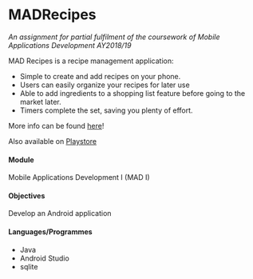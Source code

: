 # MADRecipes
*An assignment for partial fulfilment of the coursework of Mobile Applications Development AY2018/19*

MAD Recipes is a recipe management application:
* Simple to create and add recipes on your phone.
* Users can easily organize your recipes for later use 
* Able to add ingredients to a shopping list feature before going to the market later. 
* Timers complete the set, saving you plenty of effort.

More info can be found [here](https://docs.google.com/presentation/d/1khuu2DK6t2wdprv7h5QVXHrPD9bLhoglZcXfZme-jdE/edit?usp=sharing)!

Also available on [Playstore](https://play.google.com/store/apps/details?id=com.madrecipes.app.madrecipes&hl=en)
#### Module
Mobile Applications Development I (MAD I)

#### Objectives
Develop an Android application

#### Languages/Programmes
* Java
* Android Studio
* sqlite
